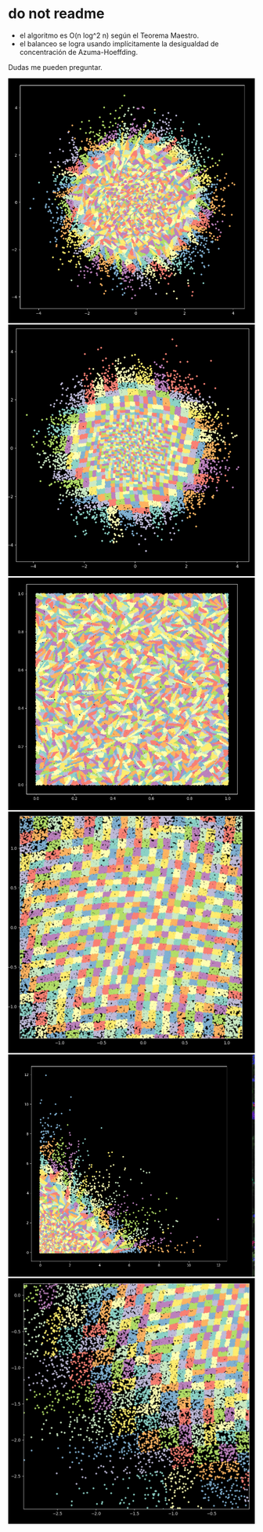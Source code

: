 # do not readme

- el algoritmo es O(n log^2 n) según el Teorema Maestro.
- el balanceo se logra usando implícitamente la desigualdad de concentración de Azuma-Hoeffding.

Dudas me pueden preguntar.


<img src="images/normal.png" />
<img src="images/normal2.png" />

<img src="images/uniform.png" />
<img src="images/uniform2.png" />

<img src="images/exponential.png" />
<img src="images/exponential2.png" />
